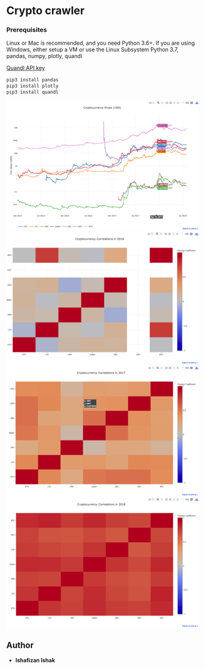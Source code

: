# Crypto crawler
### Prerequisites
Linux or Mac is recommended, and you need Python 3.6+. If you are using Windows, either setup a VM or use the Linux Subsystem
Python 3.7, pandas, numpy, plotly, quandl

[Quandl API key](https://docs.quandl.com/docs/getting-started)

```
pip3 install pandas
pip3 install plotly
pip3 install quandl
```

![crypto performances](crawl/img/Screen%20Shot%202018-08-21%20at%204.24.39%20PM.png)
![Alt text](crawl/img/Screen%20Shot%202018-08-21%20at%204.24.50%20PM.png)
![Alt text](crawl/img/Screen%20Shot%202018-08-21%20at%204.25.00%20PM.png)
![Alt text](crawl/img/Screen%20Shot%202018-08-21%20at%204.25.09%20PM.png)

## Author
* **Ishafizan Ishak**


